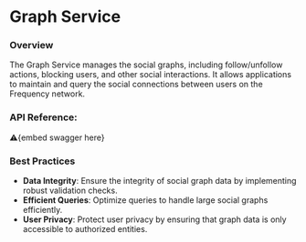 # Graph Service

### **Overview**

The Graph Service manages the social graphs, including follow/unfollow actions, blocking users, and other social interactions. It allows applications to maintain and query the social connections between users on the Frequency network.

### **API Reference:**

⚠️{embed swagger here}

### Best Practices

- **Data Integrity**: Ensure the integrity of social graph data by implementing robust validation checks.
- **Efficient Queries**: Optimize queries to handle large social graphs efficiently.
- **User Privacy**: Protect user privacy by ensuring that graph data is only accessible to authorized entities.
